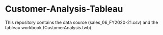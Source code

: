 # Customer-Analysis-Tableau
This repository contains the data source (sales_06_FY2020-21.csv) and the tableau workbook (CustomerAnalysis.twb)
